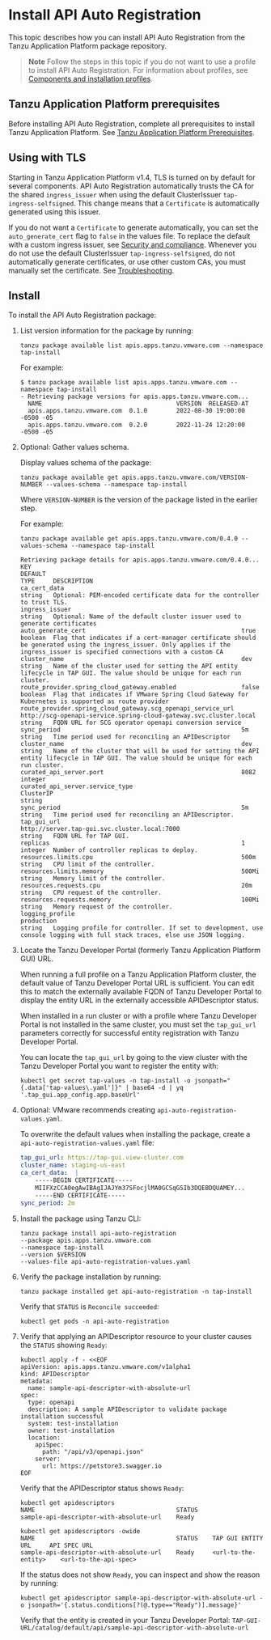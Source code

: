 # Install API Auto Registration

This topic describes how you can install API Auto Registration from the Tanzu Application Platform
package repository.

> **Note** Follow the steps in this topic if you do not want to use a profile to install API Auto Registration.
> For information about profiles, see [Components and installation profiles](../about-package-profiles.hbs.md).

## <a id='prereqs'></a>Tanzu Application Platform prerequisites

Before installing API Auto Registration, complete all prerequisites to install Tanzu Application Platform.
See [Tanzu Application Platform Prerequisites](../prerequisites.md).

## <a id='prereqs'></a> Using with TLS

Starting in Tanzu Application Platform v1.4, TLS is turned on by default for several components.
API Auto Registration automatically trusts the CA for the shared `ingress_issuer` when using the
default ClusterIssuer `tap-ingress-selfsigned`.
This change means that a `Certificate` is automatically generated using this issuer.

If you do not want a `Certificate` to generate automatically, you can set the `auto_generate_cert`
flag to `false` in the values file.
To replace the default with a custom ingress issuer, see [Security and compliance](../security-and-compliance/about.hbs.md).
Whenever you do not use the default ClusterIssuer `tap-ingress-selfsigned`, do not automatically
generate certificates,
or use other custom CAs, you must manually set the certificate. See [Troubleshooting](../api-auto-registration/troubleshooting.hbs.md#set-ca-crt).

## <a id='install'></a>Install

To install the API Auto Registration package:

1. List version information for the package by running:

    ```console
    tanzu package available list apis.apps.tanzu.vmware.com --namespace tap-install
    ```

    For example:

    ```console
    $ tanzu package available list apis.apps.tanzu.vmware.com --namespace tap-install
    - Retrieving package versions for apis.apps.tanzu.vmware.com...
      NAME                                     VERSION  RELEASED-AT
      apis.apps.tanzu.vmware.com  0.1.0        2022-08-30 19:00:00 -0500 -05
      apis.apps.tanzu.vmware.com  0.2.0        2022-11-24 12:20:00 -0500 -05
    ```

1. Optional: Gather values schema.

    Display values schema of the package:

    ```console
    tanzu package available get apis.apps.tanzu.vmware.com/VERSION-NUMBER --values-schema --namespace tap-install
    ```

    Where `VERSION-NUMBER` is the version of the package listed in the earlier step.

    For example:

    ```console
    tanzu package available get apis.apps.tanzu.vmware.com/0.4.0 --values-schema --namespace tap-install

    Retrieving package details for apis.apps.tanzu.vmware.com/0.4.0...
    KEY                                                          DEFAULT                                                            TYPE     DESCRIPTION
    ca_cert_data                                                                                                                    string   Optional: PEM-encoded certificate data for the controller to trust TLS.
    ingress_issuer                                                                                                                  string   Optional: Name of the default cluster issuer used to generate certificates
    auto_generate_cert                                           true                                                               boolean  Flag that indicates if a cert-manager certificate should be generated using the ingress_issuer. Only applies if the ingress_issuer is specified connections with a custom CA
    cluster_name                                                 dev                                                                string   Name of the cluster used for setting the API entity lifecycle in TAP GUI. The value should be unique for each run cluster.
    route_provider.spring_cloud_gateway.enabled                  false                                                              boolean  Flag that indicates if VMware Spring Cloud Gateway for Kubernetes is supported as route provider
    route_provider.spring_cloud_gateway.scg_openapi_service_url  http://scg-openapi-service.spring-cloud-gateway.svc.cluster.local  string   FQDN URL for SCG operator openapi conversion service
    sync_period                                                  5m                                                                 string   Time period used for reconciling an APIDescriptor
    cluster_name                                                 dev                                                                string   Name of the cluster that will be used for setting the API entity lifecycle in TAP GUI. The value should be unique for each run cluster.
    curated_api_server.port                                      8082                                                               integer
    curated_api_server.service_type                              ClusterIP                                                          string
    sync_period                                                  5m                                                                 string   Time period used for reconciling an APIDescriptor.
    tap_gui_url                                                  http://server.tap-gui.svc.cluster.local:7000                       string   FQDN URL for TAP GUI.
    replicas                                                     1                                                                  integer  Number of controller replicas to deploy.
    resources.limits.cpu                                         500m                                                               string   CPU limit of the controller.
    resources.limits.memory                                      500Mi                                                              string   Memory limit of the controller.
    resources.requests.cpu                                       20m                                                                string   CPU request of the controller.
    resources.requests.memory                                    100Mi                                                              string   Memory request of the controller.
    logging_profile                                              production                                                         string   Logging profile for controller. If set to development, use console logging with full stack traces, else use JSON logging.
    ```

2. Locate the Tanzu Developer Portal (formerly Tanzu Application Platform GUI) URL.

    When running a full profile on a Tanzu Application Platform cluster, the default value of Tanzu
    Developer Portal URL is sufficient. You can edit this to match the externally available FQDN of
    Tanzu Developer Portal to display the entity URL in the externally accessible APIDescriptor status.

    When installed in a run cluster or with a profile where Tanzu Developer Portal is not installed
    in the same cluster, you must set the `tap_gui_url` parameters correctly for successful entity
    registration with Tanzu Developer Portal.

    You can locate the `tap_gui_url` by going to the view cluster with the Tanzu Developer Portal you
    want to register the entity with:

    ```console
    kubectl get secret tap-values -n tap-install -o jsonpath="{.data['tap-values\.yaml']}" | base64 -d | yq '.tap_gui.app_config.app.baseUrl'
    ```

3. Optional: VMware recommends creating `api-auto-registration-values.yaml`.

    To overwrite the default values when installing the package, create a `api-auto-registration-values.yaml`
    file:

    ```yaml
    tap_gui_url: https://tap-gui.view-cluster.com
    cluster_name: staging-us-east
    ca_cert_data:  |
        -----BEGIN CERTIFICATE-----
        MIIFXzCCA0egAwIBAgIJAJYm37SFocjlMA0GCSqGSIb3DQEBDQUAMEY...
        -----END CERTIFICATE-----
    sync_period: 2m
    ```

4. Install the package using Tanzu CLI:

    ```console
    tanzu package install api-auto-registration
    --package apis.apps.tanzu.vmware.com
    --namespace tap-install
    --version $VERSION
    --values-file api-auto-registration-values.yaml
    ```

5. Verify the package installation by running:

    ```console
    tanzu package installed get api-auto-registration -n tap-install
    ```

    Verify that `STATUS` is `Reconcile succeeded`:

    ```console
    kubectl get pods -n api-auto-registration
    ```

6. Verify that applying an APIDescriptor resource to your cluster causes the `STATUS` showing `Ready`:

    ```console
    kubectl apply -f - <<EOF
    apiVersion: apis.apps.tanzu.vmware.com/v1alpha1
    kind: APIDescriptor
    metadata:
      name: sample-api-descriptor-with-absolute-url
    spec:
      type: openapi
      description: A sample APIDescriptor to validate package installation successful
      system: test-installation
      owner: test-installation
      location:
        apiSpec:
          path: "/api/v3/openapi.json"
        server:
          url: https://petstore3.swagger.io
    EOF
    ```

    Verify that the APIDescriptor status shows `Ready`:

    ```console
    kubectl get apidescriptors
    NAME                                       STATUS
    sample-api-descriptor-with-absolute-url    Ready

    kubectl get apidescriptors -owide
    NAME                                       STATUS    TAP GUI ENTITY URL     API SPEC URL
    sample-api-descriptor-with-absolute-url    Ready     <url-to-the-entity>    <url-to-the-api-spec>
    ```

    If the status does not show `Ready`, you can inspect and show the reason
    by running:

    ```console
    kubectl get apidescriptor sample-api-descriptor-with-absolute-url -o jsonpath='{.status.conditions[?(@.type=="Ready")].message}'
    ```

    Verify that the entity is created in your Tanzu Developer Portal:
    `TAP-GUI-URL/catalog/default/api/sample-api-descriptor-with-absolute-url`

